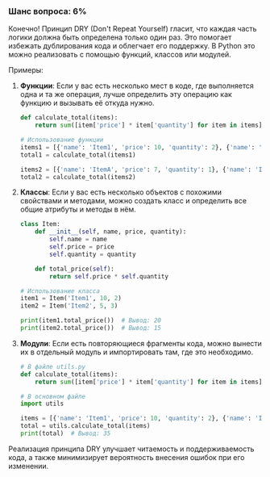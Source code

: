 ### Шанс вопроса: 6%

Конечно! Принцип DRY (Don't Repeat Yourself) гласит, что каждая часть логики должна быть определена только один раз. Это помогает избежать дублирования кода и облегчает его поддержку. В Python это можно реализовать с помощью функций, классов или модулей.

Примеры:
1. **Функции**: Если у вас есть несколько мест в коде, где выполняется одна и та же операция, лучше определить эту операцию как функцию и вызывать её откуда нужно.
    ```python
    def calculate_total(items):
        return sum([item['price'] * item['quantity'] for item in items])

    # Использование функции
    items1 = [{'name': 'Item1', 'price': 10, 'quantity': 2}, {'name': 'Item2', 'price': 5, 'quantity': 3}]
    total1 = calculate_total(items1)

    items2 = [{'name': 'ItemA', 'price': 7, 'quantity': 1}, {'name': 'ItemB', 'price': 3, 'quantity': 4}]
    total2 = calculate_total(items2)
    ```

2. **Классы**: Если у вас есть несколько объектов с похожими свойствами и методами, можно создать класс и определить все общие атрибуты и методы в нём.
    ```python
    class Item:
        def __init__(self, name, price, quantity):
            self.name = name
            self.price = price
            self.quantity = quantity

        def total_price(self):
            return self.price * self.quantity

    # Использование класса
    item1 = Item('Item1', 10, 2)
    item2 = Item('Item2', 5, 3)

    print(item1.total_price())  # Вывод: 20
    print(item2.total_price())  # Вывод: 15
    ```

3. **Модули**: Если есть повторяющиеся фрагменты кода, можно вынести их в отдельный модуль и импортировать там, где это необходимо.
    ```python
    # В файле utils.py
    def calculate_total(items):
        return sum([item['price'] * item['quantity'] for item in items])

    # В основном файле
    import utils

    items = [{'name': 'Item1', 'price': 10, 'quantity': 2}, {'name': 'Item2', 'price': 5, 'quantity': 3}]
    total = utils.calculate_total(items)
    print(total)  # Вывод: 35
    ```

Реализация принципа DRY улучшает читаемость и поддерживаемость кода, а также минимизирует вероятность внесения ошибок при его изменении.